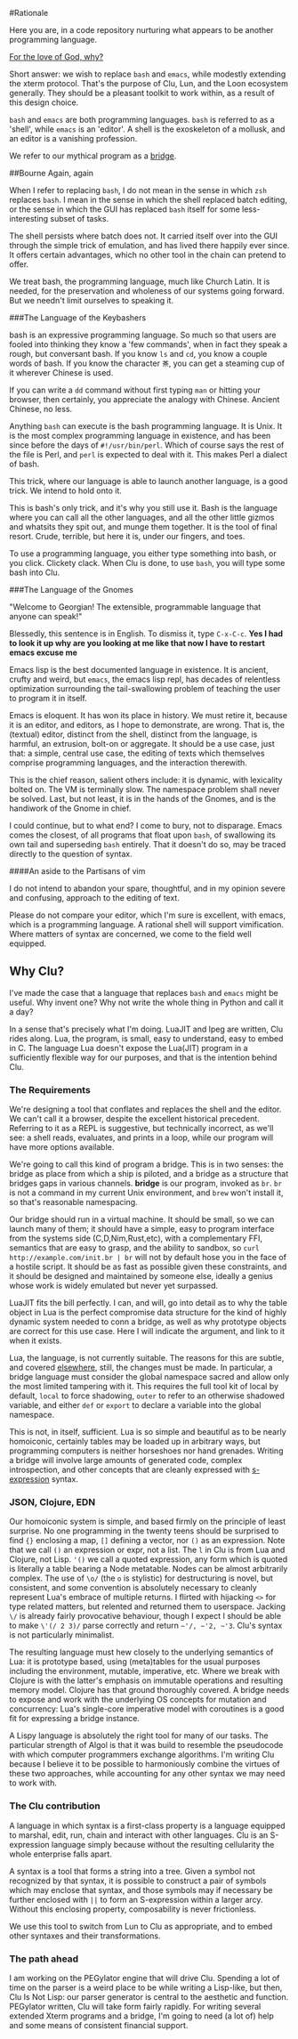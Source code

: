 #Rationale

Here you are, in a code repository nurturing what appears to be another programming language. 

[For the love of God, why?](http://en.wikipedia.org/wiki/List_of_programming_languages)

Short answer: we wish to replace `bash` and `emacs`, while modestly extending the xterm protocol. That's the purpose of Clu, Lun, and the Loon ecosystem generally. They should be a pleasant toolkit to work within, as a result of this design choice. 

`bash` and `emacs` are both programming languages. `bash` is referred to as a 'shell', while `emacs` is an 'editor'. A shell is the exoskeleton of a mollusk, and an editor is a vanishing profession. 

We refer to our mythical program as a [bridge](../bluesky/bridge.md).

##Bourne Again, again

When I refer to replacing `bash`, I do not mean in the sense in which `zsh` replaces `bash`. I mean in the sense in which the shell replaced batch editing, or the sense in which the GUI has replaced `bash` itself for some less-interesting subset of tasks. 

The shell persists where batch does not. It carried itself over into the GUI through the simple trick of emulation, and has lived there happily ever since. It offers certain advantages, which no other tool in the chain can pretend to offer. 

We treat bash, the programming language, much like Church Latin. It is needed, for the preservation and wholeness of our systems going forward. But we needn't limit ourselves to speaking it. 

###The Language of the Keybashers

bash is an expressive programming language. So much so that users are fooled into thinking they know a 'few commands', when in fact they speak a rough, but conversant bash. If you know `ls` and `cd`, you know a couple words of bash. If you know the character `茶`, you can get a steaming cup of it wherever Chinese is used. 

If you can write a `dd` command without first typing `man` or hitting your browser, then certainly, you appreciate the analogy with Chinese. Ancient Chinese, no less. 

Anything `bash` can execute is the bash programming language. It is Unix. It is the most complex programming language in existence, and has been since before the days of `#!/usr/bin/perl`. Which of course says the rest of the file is Perl, and `perl` is expected to deal with it. This makes Perl a dialect of bash. 

This trick, where our language is able to launch another language, is a good trick. We intend to hold onto it. 

This is bash's only trick, and it's why you still use it. Bash is the language where you can call all the other languages, and all the other little gizmos and whatsits they spit out, and munge them together. It is the tool of final resort. Crude, terrible, but here it is, under our fingers, and toes. 

To use a programming language, you either type something into bash, or you click. Clickety clack. When Clu is done, to use `bash`, you will type some bash into Clu. 

###The Language of the Gnomes

"Welcome to Georgian! The extensible, programmable language that anyone can speak!"

Blessedly, this sentence is in English. To dismiss it, type `C-x-C-c`. **Yes I had to look it up why are you looking at me like that now I have to restart emacs excuse me**

Emacs lisp is the best documented language in existence. It is ancient, crufty and weird, but `emacs`, the emacs lisp repl, has decades of relentless optimization surrounding the tail-swallowing problem of teaching the user to program it in itself. 

Emacs is eloquent. It has won its place in history. We must retire it, because it is an editor, and editors, as I hope to demonstrate, are wrong. That is, the (textual) editor, distinct from the shell, distinct from the language, is harmful, an extrusion, bolt-on or aggregate. It should be a use case, just that: a simple, central use case, the editing of texts which themselves comprise programming languages, and the interaction therewith. 

This is the chief reason, salient others include: it is dynamic, with lexicality bolted on. The VM is terminally slow. The namespace problem shall never be solved. Last, but not least, it is in the hands of the Gnomes, and is the handiwork of the Gnome in chief. 

I could continue, but to what end? I come to bury, not to disparage. Emacs comes the closest, of all programs that float upon `bash`, of swallowing its own tail and superseding `bash` entirely. That it doesn't do so, may be traced directly to the question of syntax.

####An aside to the Partisans of vim

I do not intend to abandon your spare, thoughtful, and in my opinion severe and confusing, approach to the editing of text. 

Please do not compare your editor, which I'm sure is excellent, with emacs, which is a programming language. A rational shell will support vimification. Where matters of syntax are concerned, we come to the field well equipped.

## Why Clu?

I've made the case that a language that replaces `bash` and `emacs` might be useful. Why invent one? Why not write the whole thing in Python and call it a day?

In a sense that's precisely what I'm doing. LuaJIT and lpeg are written, Clu rides along. Lua, the program, is small, easy to understand, easy to embed in C. The language Lua doesn't expose the Lua(JIT) program in a sufficiently flexible way for our purposes, and that is the intention behind Clu. 


### The Requirements

We're designing a tool that conflates and replaces the shell and the editor. We can't call it a browser, despite the excellent historical precedent. Referring to it as a REPL is suggestive, but technically incorrect, as we'll see: a shell reads, evaluates, and prints in a loop, while our program will have more options available. 

We're going to call this kind of program a bridge. This is in two senses: the bridge as place from which a ship is piloted, and a bridge as a structure that bridges gaps in various channels. **bridge** is our program, invoked as `br`. `br` is not a command in my current Unix environment, and `brew` won't install it, so that's reasonable namespacing. 

Our bridge should run in a virtual machine. It should be small, so we can launch many of them; it should have a simple, easy to program interface from the systems side (C,D,Nim,Rust,etc), with a complementary FFI, semantics that are easy to grasp, and the ability to sandbox, so `curl http://example.com/init.br | br` will not by default hose you in the face of a hostile script. It should be as fast as possible given these constraints, and it should be designed and maintained by someone else, ideally a genius whose work is widely emulated but never yet surpassed. 

LuaJIT fits the bill perfectly. I can, and will, go into detail as to why the table object in Lua is the perfect compromise data structure for the kind of highly dynamic system needed to conn a bridge, as well as why prototype objects are correct for this use case. Here I will indicate the argument, and link to it when it exists. 

Lua, the language, is not currently suitable. The reasons for this are subtle, and covered [elsewhere](lun.md), still, the changes must be made. In particular, a bridge language must consider the global namespace sacred and allow only the most limited tampering with it. This requires the full tool kit of local by default, `local` to force shadowing, `outer` to refer to an otherwise shadowed variable, and either `def` or `export` to declare a variable into the global namespace.

This is not, in itself, sufficient. Lua is so simple and beautiful as to be nearly homoiconic, certainly tables may be loaded up in arbitrary ways, but programming computers is neither horseshoes nor hand grenades. Writing a bridge will involve large amounts of generated code, complex introspection, and other concepts that are cleanly expressed with [s-expression](http://en.wikipedia.org/wiki/S-expression) syntax. 

### JSON, Clojure, EDN

Our homoiconic system is simple, and based firmly on the principle of least surprise. No one programming in the twenty teens should be surprised to find `{}` enclosing a map, `[]` defining a vector, nor `()` as an expression. Note that we call `()` an expression or expr, not a list. The `l` in Clu is from Lua and Clojure, not Lisp. `'()` we call a quoted expression, any form which is quoted is literally a table bearing a Node metatable. Nodes can be almost arbitrarily complex. The use of `\o/` (the `o` is stylistic) for destructuring is novel, but consistent, and some convention is absolutely necessary to cleanly represent Lua's embrace of multiple returns. I flirted with hijacking `<>` for type related matters, but relented and returned them to userspace. Jacking `\/` is already fairly provocative behaviour, though I expect I should be able to make `\'(/ 2 3)/` parse correctly and return `~'/, ~'2, ~'3`. Clu's syntax is not particularly minimalist.   

The resulting language must hew closely to the underlying semantics of Lua: it is prototype based, using (meta)tables for the usual purposes including the environment, mutable, imperative, etc. Where we break with Clojure is with the latter's emphasis on immutable operations and resulting memory model. Clojure has that ground thoroughly covered. A bridge needs to expose and work with the underlying OS concepts for mutation and concurrency: Lua's single-core imperative model with coroutines is a good fit for expressing a bridge instance.  

A Lispy language is absolutely the right tool for many of our tasks. The particular strength of Algol is that it was build to resemble the pseudocode with which computer programmers exchange algorithms. I'm writing Clu because I believe it to be possible to harmoniously combine the virtues of these two approaches, while accounting for any other syntax we may need to work with. 

### The Clu contribution

A language in which syntax is a first-class property is a language equipped to marshal, edit, run, chain and interact with other languages. Clu is an S-expression language simply because without the resulting cellularity the whole enterprise falls apart. 

A syntax is a tool that forms a string into a tree. Given a symbol not recognized by that syntax, it is possible to construct a pair of symbols which may enclose that syntax, and those symbols may if necessary be further enclosed with `||` to form an S-expression within a larger arcy. Without this enclosing property, composability is never frictionless.

We use this tool to switch from Lun to Clu as appropriate, and to embed other syntaxes and their transformations. 

### The path ahead

I am working on the PEGylator engine that will drive Clu. Spending a lot of time on the parser is a weird place to be while writing a Lisp-like, but then, Clu Is Not Lisp: our parser generator is central to the aesthetic and function. PEGylator written, Clu will take form fairly rapidly. For writing several extended Xterm programs and a bridge, I'm going to need (a lot of) help and some means of consistent financial support. 
